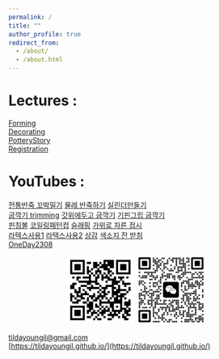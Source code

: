```yaml
---
permalink: /
title: ""
author_profile: true
redirect_from: 
  - /about/
  - /about.html
---
```


Lectures : 
======
[Forming](https://sg.docworkspace.com/d/cIKSzlKXEAr_r_McG?from=dch)  
[Decorating](https://sg.docworkspace.com/d/cIFuzlKXEAozs_McG?from=dch)  
[PotteryStory](https://sg.docworkspace.com/d/cIOCzlKXEArjs_McG?from=dch)    
[Registration](https://forms.wps.com/w/write/sg/cAs1Dzh3/)

YouTubes : 
======
[전통반죽 꼬박밀기](https://youtube.com/shorts/lHaCtpqNzvo?feature=share)
[물레 반죽하기](https://youtube.com/shorts/oo-dL6P4Bok?feature=share)
[실린더만들기](https://youtu.be/SR8SlaXCmcs)  
[굽깍기 trimming](https://youtube.com/shorts/zPai3HjM1-g?feature=share)
[갓위에두고 굽깍기](https://youtube.com/shorts/4L4rKhdO6jo?feature=share)
[기핀그립 굽깍기](https://youtu.be/Iu6uN-UHQiY)  
[핀칭볼](https://youtube.com/shorts/4jOcboEl7gM?feature=share)
[코일링패턴컵](https://youtube.com/shorts/T6aKXknK2-g?feature=share)
[슬래핑](https://youtube.com/shorts/DyfBEWK7IQQ?feature=share)
[가위로 자른 접시](https://youtube.com/shorts/7oBD55P3mxA?feature=share)  
[라텍스사용1](https://youtube.com/shorts/mtE7r_BLXXc?feature=share)
[라텍스사용2](https://youtube.com/shorts/fAELWHbnLMM?feature=share)
[상감](https://youtube.com/shorts/2hFM-im5omk?feature=share)
[색소지 잔 받침](https://youtube.com/shorts/4jqPxD2je9E?feature=share)  
[OneDay2308](https://youtu.be/lccPtpjvIrw)  

<p align="center" width="100%">
<img src="./../images/qr.png" width="136px" height="136px" title="https://tildayoungil.github.io/"> 
  
<img src="./../images/2025-11-01-182513.png" width="136px" height="136px" title="https://www.wechat.com/"> 
</p>

[tildayoungil@gmail.com](mailto:tildayoungil@gmail.com)  
[https://tildayoungil.github.io/](https://tildayoungil.github.io/)  
